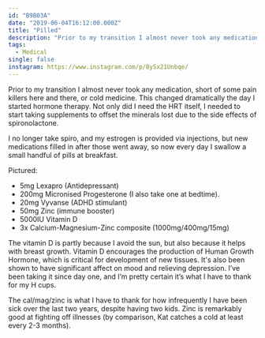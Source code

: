 ```yaml
---
id: "B9B03A"
date: "2019-06-04T16:12:00.000Z"
title: "Pilled"
description: "Prior to my transition I almost never took any medication."
tags:
  - Medical
single: false
instagram: https://www.instagram.com/p/BySx21Unbqe/
---
```

Prior to my transition I almost never took any medication, short of some pain killers here and there, or cold medicine. This changed dramatically the day I started hormone therapy. Not only did I need the HRT itself, I needed to start taking supplements to offset the minerals lost due to the side effects of spironolactone.

I no longer take spiro, and my estrogen is provided via injections, but new medications filled in after those went away, so now every day I swallow a small handful of pills at breakfast.

Pictured:

- 5mg Lexapro (Antidepressant)
- 200mg Micronised Progesterone (I also take one at bedtime).
- 20mg Vyvanse (ADHD stimulant)
- 50mg Zinc (immune booster)
- 5000IU Vitamin D
- 3x Calcium-Magnesium-Zinc composite (1000mg/400mg/15mg)

The vitamin D is partly because I avoid the sun, but also because it helps with breast growth. Vitamin D encourages the production of Human Growth Hormone, which is critical for development of new tissues. It's also been shown to have significant affect on mood and relieving depression. I’ve been taking it since day one, and I’m pretty certain it’s what I have to thank for my H cups.

The cal/mag/zinc is what I have to thank for how infrequently I have been sick over the last two years, despite having two kids. Zinc is remarkably good at fighting off illnesses (by comparison, Kat catches a cold at least every 2-3 months).
